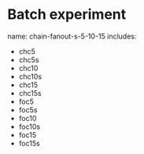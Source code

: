# Batch experiment
name: chain-fanout-s-5-10-15
includes:  
- chc5
- chc5s
- chc10
- chc10s
- chc15
- chc15s
- foc5
- foc5s
- foc10
- foc10s
- foc15
- foc15s
